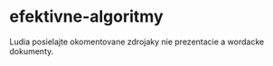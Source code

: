 efektivne-algoritmy
===================

Ludia posielajte okomentovane zdrojaky nie prezentacie a wordacke dokumenty.
